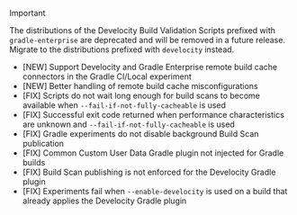 > [!IMPORTANT]
> The distributions of the Develocity Build Validation Scripts prefixed with `gradle-enterprise` are deprecated and will be removed in a future release. Migrate to the distributions prefixed with `develocity` instead.

- [NEW] Support Develocity and Gradle Enterprise remote build cache connectors in the Gradle CI/Local experiment  
- [NEW] Better handling of remote build cache misconfigurations
- [FIX] Scripts do not wait long enough for build scans to become available when `--fail-if-not-fully-cacheable` is used
- [FIX] Successful exit code returned when performance characteristics are unknown and `--fail-if-not-fully-cacheable` is used
- [FIX] Gradle experiments do not disable background Build Scan publication
- [FIX] Common Custom User Data Gradle plugin not injected for Gradle builds
- [FIX] Build Scan publishing is not enforced for the Develocity Gradle plugin
- [FIX] Experiments fail when `--enable-develocity` is used on a build that already applies the Develocity Gradle plugin
